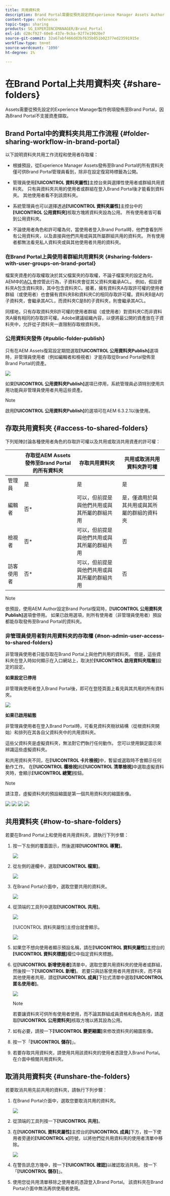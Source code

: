 ```yaml
---
title: 共用資料夾
description: Brand Portal需要從預先設定的Experience Manager Assets Author例項發佈資產。 非管理員使用者只有在使用Experience Manager設定復寫期間完成設定後，才能存取已發佈的資產，且資產必須與其共用。
content-type: reference
topic-tags: sharing
products: SG_EXPERIENCEMANAGER/Brand_Portal
exl-id: d28cf927-60e8-437e-9cba-92f7e19020e7
source-git-commit: 32a67abf466dd3bf635b851b02377ed23591915e
workflow-type: tm+mt
source-wordcount: '1090'
ht-degree: 1%

---
```


# 在Brand Portal上共用資料夾 {#share-folders}

Assets需要從預先設定的Experience Manager製作例項發佈至Brand Portal，因為Brand Portal不支援資產擷取。

## Brand Portal中的資料夾共用工作流程 {#folder-sharing-workflow-in-brand-portal}

以下說明資料夾共用工作流程和使用者存取權：

* 根據預設，從Experience Manager Assets發佈至Brand Portal的所有資料夾僅可供Brand Portal管理員看到，除非在設定復寫時標籤為公開。
* 管理員使用&#x200B;**[!UICONTROL 資料夾屬性]**&#x200B;主控台來與選擇性使用者或群組共用資料夾。 只有與資料夾共用的使用者或群組在登入Brand Portal後才能看到資料夾。 其他使用者看不到該資料夾。
* 系統管理員也可以選擇透過&#x200B;**[!UICONTROL 資料夾屬性]**&#x200B;主控台中的&#x200B;**[!UICONTROL 公用資料夾]**&#x200B;核取方塊將資料夾設為公用。 所有使用者皆可看到公用資料夾。

* 不論使用者角色和許可權為何，當使用者登入Brand Portal時，他們會看到所有公用資料夾，以及直接與他們共用或與其所屬群組共用的資料夾。 所有使用者都無法看見私人資料夾或與其他使用者共用的資料夾。

### 在Brand Portal上與使用者群組共用資料夾 {#sharing-folders-with-user-groups-on-brand-portal}

檔案夾資產的存取權取決於其父檔案夾的存取權，不論子檔案夾的設定為何。 AEM中的[ACL](https://experienceleague.adobe.com/en/docs/experience-manager-65/content/security/security)會控管此行為，子資料夾會從其父資料夾繼承ACL。 例如，假設資料夾A包含資料夾B，其中包含資料夾C。接著，擁有資料夾A存取許可權的使用者群組（或使用者）也會擁有資料夾B和資料夾C的相同存取許可權。資料夾B是A的子資料夾，會繼承其ACL，而資料夾C是B的子資料夾，則會繼承其ACL。

同樣地，只有存取資料夾B許可權的使用者群組（或使用者）對資料夾C而非資料夾A擁有相同的存取許可權。Adobe建議組織內容，以便將最公開的資產放在子資料夾中，允許從子資料夾一直限制存取根資料夾。

### 公用資料夾發佈 {#public-folder-publish}

只有在AEM Assets復寫設定期間選取&#x200B;**[!UICONTROL 公用資料夾Publish]**&#x200B;選項時，非管理員使用者（例如編輯者和檢視者）才能存取從Brand Portal發佈至Brand Portal的資產。

![](assets/assetbpreplication.png)

如果&#x200B;**[!UICONTROL 公用資料夾Publish]**&#x200B;選項已停用，系統管理員必須特別使用共用功能與非管理員使用者共用這些資產。

>[!NOTE]
>
>啟用&#x200B;**[!UICONTROL 公用資料夾Publish]**&#x200B;的選項可在AEM 6.3.2.1以後使用。

## 存取共用資料夾 {#access-to-shared-folders}

下列矩陣討論各種使用者角色的存取許可權以及共用或取消共用資產的許可權：

|               | 存取從AEM Assets發佈至Brand Portal的所有資料夾 | 存取共用資料夾 | 共用或取消共用資料夾許可權 |
|---------------|-----------|-----------|------------|
| 管理員 | 是 | 是 | 是 |
| 編輯者 | 否* | 可以，但前提是與他們共用或與其所屬的群組共用 | 是，僅適用於與其共用或與其所屬的群組的資料夾 |
| 檢視者 | 否* | 可以，但前提是與他們共用或與其所屬的群組共用 | 否 |
| 訪客使用者 | 否* | 可以，但前提是與他們共用或與其所屬的群組共用 | 否 |

>[!NOTE]
>
>依預設，使用AEM Author設定Brand Portal復寫時，**[!UICONTROL 公用資料夾Publish]**&#x200B;選項會停用。 如果已啟用選項，則所有使用者（非管理員使用者）預設都能存取發佈至Brand Portal的資料夾。

### 非管理員使用者對共用資料夾的存取權 {#non-admin-user-access-to-shared-folders}

非管理員使用者只能存取在Brand Portal上與他們共用的資料夾。 但是，這些資料夾在登入時如何顯示在入口網站上，取決於&#x200B;**[!UICONTROL 啟用資料夾階層]**&#x200B;設定的設定。

**如果設定已停用**

非管理員使用者登入Brand Portal後，即可在登陸頁面上看見與其共用的所有資料夾。

![](assets/disabled-folder-hierarchy1-1.png)

**如果已啟用組態**

非管理員使用者在登入Brand Portal時，可看見資料夾樹狀結構（從根資料夾開始）和排列在其各自父資料夾中的共用資料夾。

這些父資料夾是虛擬資料夾，無法對它們執行任何動作。 您可以使用鎖定圖示來辨識這些虛擬資料夾。

和共用資料夾不同，在&#x200B;**[!UICONTROL 卡片檢視]**&#x200B;中，暫留或選取時不會顯示任何動作工作。 在&#x200B;**[!UICONTROL 欄檢視]**&#x200B;和&#x200B;**[!UICONTROL 清單檢視]**&#x200B;中選取虛擬資料夾時，會顯示&#x200B;**[!UICONTROL 總覽]**&#x200B;按鈕。

>[!NOTE]
>
>請注意，虛擬資料夾的預設縮圖是第一個共用資料夾的縮圖影像。

![](assets/enabled-hierarchy1-1.png) ![](assets/hierarchy1-nonadmin-1.png) ![](assets/hierarchy-nonadmin-1.png) ![](assets/hierarchy2-nonadmin-1.png)

## 共用資料夾 {#how-to-share-folders}

若要在Brand Portal上和使用者共用資料夾，請執行下列步驟：

1. 按一下左側的覆蓋圖示，然後選擇&#x200B;**[!UICONTROL 導覽]**。

   ![](assets/selectorrail.png)

1. 從左側的邊欄中，選取&#x200B;**[!UICONTROL 檔案]**。

   ![](assets/access_files.png)

1. 在Brand Portal介面中，選取您要共用的資料夾。

   ![](assets/share-folders.png)

1. 從頂端的工具列中選取&#x200B;**[!UICONTROL 共用]**。

   ![](assets/share_icon.png)

   [!UICONTROL 資料夾屬性]主控台就會顯示。

   ![](assets/folder_properties.png)

1. 如果您不想向使用者顯示預設名稱，請在&#x200B;**[!UICONTROL 資料夾屬性]**&#x200B;主控台的&#x200B;**[!UICONTROL 資料夾標題]**&#x200B;欄位中指定資料夾標題。
1. 從&#x200B;**[!UICONTROL 新增使用者]**&#x200B;清單中，選取您要共用資料夾的使用者或群組，然後按一下&#x200B;**[!UICONTROL 新增]**。
若要只與訪客使用者共用資料夾，而不與其他使用者共用，請從&#x200B;**[!UICONTROL 成員]**&#x200B;下拉式清單中選取&#x200B;**[!UICONTROL 匿名使用者]**。

   ![](assets/only-anonymous.png)

   >[!NOTE]
   >
   >若要讓資料夾可供所有使用者使用，而不論其群組成員資格和角色為何，請選取&#x200B;**[!UICONTROL 公用資料夾]**&#x200B;核取方塊以將其設為公用。

1. 如有必要，請按一下&#x200B;**[!UICONTROL 變更縮圖]**&#x200B;來修改資料夾的縮圖影像。
1. 按一下「**[!UICONTROL 儲存]**」。

1. 若要存取共用資料夾，請使用共用該資料夾的使用者憑證登入Brand Portal。 在介面中檢閱共用資料夾。

## 取消共用資料夾 {#unshare-the-folders}

若要取消共用先前共用的資料夾，請執行下列步驟：

1. 在Brand Portal介面中，選取您要取消共用的資料夾。

   ![](assets/share-folders-1.png)

1. 從頂端的工具列按一下&#x200B;**[!UICONTROL 共用]**。
1. 在&#x200B;**[!UICONTROL 資料夾屬性]**&#x200B;主控台的&#x200B;**[!UICONTROL 成員]**&#x200B;下方，按一下使用者旁邊的&#x200B;**[!UICONTROL x]**&#x200B;符號，以將他們從共用資料夾的使用者清單中移除。

   ![](assets/folder_propertiesunshare.png)

1. 在警告訊息方塊中，按一下&#x200B;**[!UICONTROL 確認]**&#x200B;以確認取消共用。
按一下「**[!UICONTROL 儲存]**」。

1. 使用您從共用清單移除之使用者的憑證登入Brand Portal。 該資料夾在Brand Portal介面中無法再供使用者使用。
